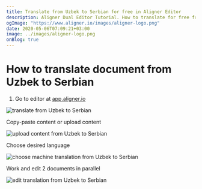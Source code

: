 ```yaml
---
title: Translate from Uzbek to Serbian for free in Aligner Editor
description: Aligner Dual Editor Tutorial. How to translate for free from Uzbek to Serbian. Aligner is multilingual document management platform. 
ogImage: "https://www.aligner.io/images/aligner-logo.png"
date: 2020-05-06T07:09:21+03:00
image: ../images/aligner-logo.png
onBlog: true
---
```


# How to translate document from Uzbek to Serbian

1. Go to editor at [app.aligner.io](https://app.aligner.io "Aligner App web page")

![translate from Uzbek to Serbian](../aligner-blank-editor.png "translate from Uzbek to Serbian")

Copy-paste content or upload content

![upload content from Uzbek to Serbian](../aligner-uploaded-document.png "upload content from Uzbek to Serbian")

Choose desired language

![choose machine translation from Uzbek to Serbian](../aligner-language-dropdown.png "choose machine translation from Uzbek to Serbian")

Work and edit 2 documents in parallel

![edit translation from Uzbek to Serbian](../aligner-double-sitded-editor.png "edit translation from Uzbek to Serbian")

